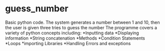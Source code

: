 # guess_number
Basic python code. The system generates a number between 1 and 10, then the user is given three tries to guess the number 
The programme covers a variety of python concepts including:
  *Inputting data
  *Displaying information
  *String concatenation
  *Methods
  *Condition Statements 
  *Loops
  *importing Libraries
  *Handling Errors and exceptions
